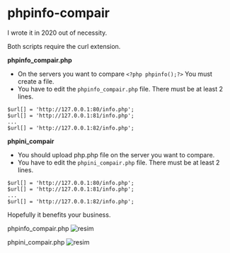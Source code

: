 # phpinfo-compair

I wrote it in 2020 out of necessity.

Both scripts require the curl extension.

**phpinfo_compair.php**
- On the servers you want to compare `<?php phpinfo();?>`  You must create a file.
- You have to edit the `phpinfo_compair.php` file. There must be at least 2 lines.
```
$url[] = 'http://127.0.0.1:80/info.php';
$url[] = 'http://127.0.0.1:81/info.php';
...
$url[] = 'http://127.0.0.1:82/info.php';
```



**phpini_compair**
- You should upload php.php file on the server you want to compare.
- You have to edit the `phpini_compair.php` file. There must be at least 2 lines.
```
$url[] = 'http://127.0.0.1:80/info.php';
$url[] = 'http://127.0.0.1:81/info.php';
...
$url[] = 'http://127.0.0.1:82/info.php';
```
Hopefully it benefits your business.


phpinfo_compair.php
![resim](https://user-images.githubusercontent.com/103988602/177530829-3dccbb0b-3e8a-42a4-8f4e-96113a3be668.png)


phpini_compair.php
![resim](https://user-images.githubusercontent.com/103988602/177530964-216ecf2a-0923-4bfe-a0c6-530b03773ac7.png)
